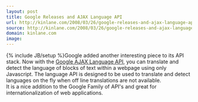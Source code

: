 ```yaml
---
layout: post
title: Google Releases and AJAX Language API
url: http://kinlane.com/2008/03/26/google-releases-and-ajax-language-api/
source: http://kinlane.com/2008/03/26/google-releases-and-ajax-language-api/
domain: kinlane.com
image: 
---
```

{% include JB/setup %}Google added another interesting piece to its API stack. Now with the <a href="http://code.google.com/apis/ajaxlanguage/">Google AJAX Language API</a>, you can translate and detect the language of blocks of text within a webpage using only Javascript. The language API is designed to be used to translate and detect languages on the fly when off line translations are not available.<br />
It is a nice addition to the Google Family of API's and great for internationalization of web applications.<br />
<br />
<br />